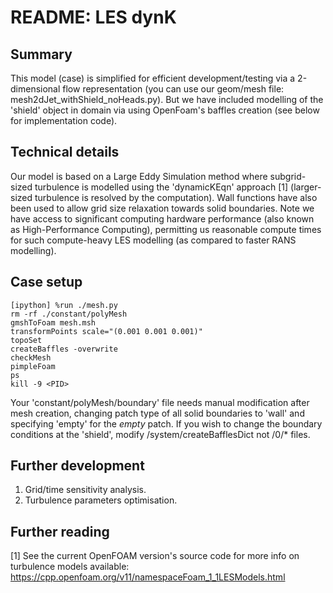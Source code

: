 # README: LES dynK
## Summary
This model (case) is simplified for efficient development/testing via a 2-dimensional flow representation (you can use our geom/mesh file: mesh2dJet_withShield_noHeads.py). But we have included modelling of the 'shield' object in domain via using OpenFoam's baffles creation (see below for implementation code). 

## Technical details
Our model is based on a Large Eddy Simulation method where subgrid-sized turbulence is modelled using the 'dynamicKEqn' approach [1] (larger-sized turbulence is resolved by the computation). Wall functions have also been used to allow grid size relaxation towards solid boundaries. Note we have access to significant computing hardware performance (also known as High-Performance Computing), permitting us reasonable compute times for such compute-heavy LES modelling (as compared to faster RANS modelling).

## Case setup
```
[ipython] %run ./mesh.py  
rm -rf ./constant/polyMesh  
gmshToFoam mesh.msh  
transformPoints scale="(0.001 0.001 0.001)"  
topoSet  
createBaffles -overwrite  
checkMesh  
pimpleFoam  
ps  
kill -9 <PID>  
```
Your 'constant/polyMesh/boundary' file needs manual modification after mesh creation, changing patch type of all solid boundaries to 'wall' and specifying 'empty' for the _empty_ patch. If you wish to change the boundary conditions at the 'shield', modify /system/createBafflesDict not /0/* files.

## Further development 
1. Grid/time sensitivity analysis.
2. Turbulence parameters optimisation.  

## Further reading
[1] See the current OpenFOAM version's source code for more info on turbulence models available: https://cpp.openfoam.org/v11/namespaceFoam_1_1LESModels.html  